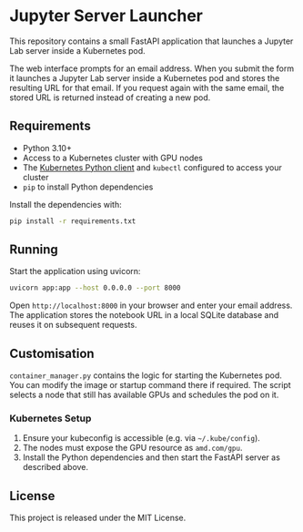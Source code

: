 # Jupyter Server Launcher

This repository contains a small FastAPI application that launches a Jupyter Lab server inside a Kubernetes pod.

The web interface prompts for an email address. When you submit the form it launches a Jupyter Lab server inside a Kubernetes pod and stores the resulting URL for that email. If you request again with the same email, the stored URL is returned instead of creating a new pod.

## Requirements

- Python 3.10+
- Access to a Kubernetes cluster with GPU nodes
- The [Kubernetes Python client](https://github.com/kubernetes-client/python) and `kubectl` configured to access your cluster
- `pip` to install Python dependencies

Install the dependencies with:

```bash
pip install -r requirements.txt
```

## Running

Start the application using uvicorn:

```bash
uvicorn app:app --host 0.0.0.0 --port 8000
```

Open `http://localhost:8000` in your browser and enter your email address. The application stores the notebook URL in a local SQLite database and reuses it on subsequent requests.

## Customisation

`container_manager.py` contains the logic for starting the Kubernetes pod. You can modify the image or startup command there if required. The script selects a node that still has available GPUs and schedules the pod on it.

### Kubernetes Setup

1. Ensure your kubeconfig is accessible (e.g. via `~/.kube/config`).
2. The nodes must expose the GPU resource as `amd.com/gpu`.
3. Install the Python dependencies and then start the FastAPI server as described above.

## License

This project is released under the MIT License.

